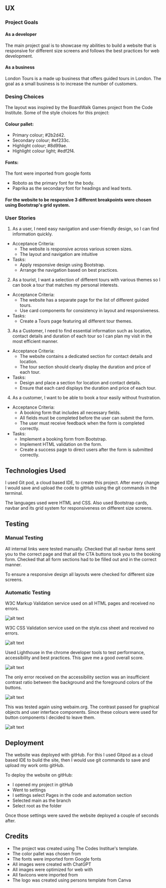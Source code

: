 
## UX
### Project Goals
#### As a developer
The main project goal is to showcase my abilities to build a website that is responsive for different size screens and follows the best practices for web development. 

#### As a business
London Tours is a made up business that offers guided tours in London. The goal as a small business is to increase the number of customers.

### Desing Choices
The layout was inspired by the BoardWalk Games project from the Code Institute.
Some of the style choices for this project:
#### Colour pallet:
* Primary colour; #2b2d42.
* Secondary colour; #ef233c.
* Highlight colour; #8d99ae.
* Highlight colour light; #edf2f4.
#### Fonts:
The font were imported from google fonts
* Roboto as the primary font for the body.
* Paprika as the secondary font for headings and lead texts.
#### For the website to be responsive 3 different breakpoints were chosen using Bootstrap's grid system.
### User Stories
1. As a user, I need easy navigation and user-friendly design, so I can find information quickly.
  - Acceptance Criteria: 
    * The website is responsive across various screen sizes.
    * The layout and navigation are intuitive
  - Tasks:
    * Apply responsive design using Bootstrap.
    * Arrange the navigation based on best practices.
2. As a tourist, I want a selection of different tours with various themes so I can book a tour that matches my personal interests.
  - Acceptance Criteria: 
    * The website has a separate page for the list of different guided tours.
    * Use card components for consistency in layout and responsiveness.
  - Tasks:
    * Create a Tours page featuring all different tour themes.
3. As a Customer, I need to find essential information such as location, contact details and duration of each tour so I can plan my visit in the most efficient manner.
  - Acceptance Criteria: 
    * The website contains a dedicated section for contact details and location.
    * The tour section should clearly display the duration and price of each tour.
  - Tasks:
    * Design and place a section for location and contact details.
    * Ensure that each card displays the duration and price of each tour.
4. As a customer, I want to be able to book a tour easily without frustration.
  - Acceptance Criteria: 
    * A booking form that includes all necessary fields.
    * All fields must be completed before the user can submit the form.
    * The user must receive feedback when the form is completed correctly.
  - Tasks:
    * Implement a booking form from Bootstrap.
    * Implement HTML validation on the form.
    * Create a success page to direct users after the form is submitted correctly.

## Technologies Used
I used Git pod, a cloud based IDE, to create this project. After every change I would save and upload the code to gitHub using the git commands in the terminal.

The languages used were HTML and CSS. Also used Bootstrap cards, navbar and its grid system for responsiveness on different size screens.
## Testing
### Manual Testing
All internal links were tested manually. Checked that all navbar items sent you to the correct page and that all the CTA buttons took you to the booking form. Checked that all form sections had to be filled out and in the correct manner.

To ensure a responsive design all layouts were checked for different size screens.
### Automatic Testing
W3C Markup Validation service used on all HTML pages and received no errors.

![alt text](assets/test-images/w3html.png)

W3C CSS Validation service used on the style.css sheet and received no errors.

![alt text](assets/test-images/w3css.png)

Used Lighthouse in the chrome developer tools to test performance, accessibility and best practices. This gave me a good overall score.

![alt text](assets/test-images/lighthouse-score.png)

The only error received on the accessibility section was an insufficient contrast ratio between the background and the foreground colors of the buttons.

![alt text](assets/test-images/lighthouse-accessibility-error.png)

This was tested again using webaim.org. The contrast passed for graphical objects and user interface components. Since these colours were used for button components I decided to leave them.

![alt text](assets/test-images/contrast-checker.png)
## Deployment
The website was deployed with gitHub. For this I used Gitpod as a cloud based IDE to build the site, then I would use git commands to save and upload my work onto gitHub.

To deploy the website on gitHub:
* I opened my project in gitHub
* Went to settings
* I settings select Pages in the code and automation section
* Selected main as the branch
* Select root as the folder

Once those settings were saved the website deployed a couple of seconds after.
## Credits
* The project was created using The Codes Institue's template.
* The color pallet was chosen from
* The fonts were imported form Google fonts
* All images were created with ChatGPT
* All images were optimized for web with 
* All favicons were imported from
* The logo was created using persons template from Canva
